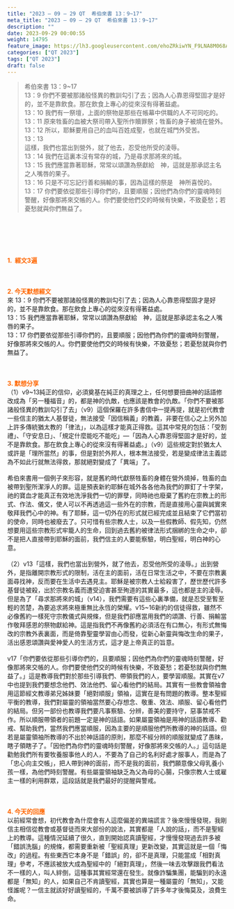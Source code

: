 ```yaml
---
title: "2023 – 09 – 29 QT  希伯來書 13：9~17"
meta_title: "2023 – 09 – 29 QT  希伯來書 13：9~17"
description: ""
date: 2023-09-29 00:00:55
weight: 14795
feature_image: https://lh3.googleusercontent.com/ehoZRkiwYN_F9LNA8M068AYxt73EavCZno-PD1cJRuf5BbSkQVUWr3gNEbt5kSs28Pb_Elg17kSrtf9ybWvojWoMV6I4tPM3vGRGDq6GkKkPdL2Gut4QAIw4-uykKUAtNiKgQKntvsU=w800
categories: ["QT 2023"]
tags: ["QT 2023"]
draft: false
---
```


<blockquote>希伯來書 13：9~17<br />
13：9 你們不要被那諸般怪異的教訓勾引了去；因為人心靠恩得堅固才是好的，並不是靠飲食。那在飲食上專心的從來沒有得著益處。<br />
13：10 我們有一祭壇，上面的祭物是那些在帳幕中供職的人不可同吃的。<br />
13：11 原來牲畜的血被大祭司帶入聖所作贖罪祭；牲畜的身子被燒在營外。<br />
13：12 所以，耶穌要用自己的血叫百姓成聖，也就在城門外受苦。<br />
13：13<br />
這樣，我們也當出到營外，就了他去，忍受他所受的淩辱。<br />
13：14 我們在這裏本沒有常存的城，乃是尋求那將來的城。<br />
13：15 我們應當靠著耶穌，常常以頌讚為祭獻給　神，這就是那承認主名之人嘴唇的果子。<br />
13：16 只是不可忘記行善和捐輸的事，因為這樣的祭是　神所喜悅的。<br />
13：17 你們要依從那些引導你們的，且要順服；因他們為你們的靈魂時刻警醒，好像那將來交帳的人。你們要使他們交的時候有快樂，不致憂愁；若憂愁就與你們無益了。</blockquote><br />
&nbsp;<br />
<br />
&nbsp;<br />
<br />
<span style="color: #ff6600;"><strong>1.  經文3遍</strong></span><br />
<br />
&nbsp;<br />
<br />
<span style="color: #ff6600;"><strong>2. 今天默想經文<br />
</strong></span>來 13：9 你們不要被那諸般怪異的教訓勾引了去；因為人心靠恩得堅固才是好的，並不是靠飲食。那在飲食上專心的從來沒有得著益處。<br />
13：15 我們應當靠著耶穌，常常以頌讚為祭獻給　神，這就是那承認主名之人嘴唇的果子。<br />
13：17 你們要依從那些引導你們的，且要順服；因他們為你們的靈魂時刻警醒，好像那將來交帳的人。你們要使他們交的時候有快樂，不致憂愁；若憂愁就與你們無益了。<br />
<br />
&nbsp;<br />
<br />
<strong><span style="color: #ff6600;">3. 默想分享<br />
</span></strong>（1）v9~13純正的信仰，必須奠基在純正的真理之上，任何想要扭曲神的話語修改成為「另一種福音」的，都是神的仇敵，也應該是教會的仇敵。「你們不要被那諸般怪異的教訓勾引了去」（v9）這個保羅在許多書信中一提再提，就是初代教會一些信主的猶太人基督徒，無法接受「因信稱義」的教義，非要在信心之上另外加上許多傳統猶太教的「律法」，以為這樣才能真正得救。這其中常見的包括：「受割禮」、「守安息日」、「規定什麼能吃不能吃」—「因為人心靠恩得堅固才是好的，並不是靠飲食。那在飲食上專心的從來沒有得著益處。」（v9）這些規定對於猶太人或許是「理所當然」的事，但是對於外邦人，根本無法接受，若是變成律法主義認為不如此行就無法得救，那就絕對變成了「異端」了。<br />
<br />
希伯來書用一個例子來形容，就是舊約時代獻祭牲畜的身體在營外燒掉，牲畜的血被帶到聖所潔淨人的罪。這是預表新約耶穌在城外各各他為我們的罪釘了十字架，祂的寶血才能真正有效地洗淨我們一切的罪孽，同時祂也廢棄了舊約在宗教上的形式、作法、儀文，使人可以不再透過這一些外在的宗教，而是直接用心靈與誠實來敬拜我們心中的神。有了耶穌，這一切外在的形式就已經完成並且結束了它們當初的使命，同時也被廢去了。只可惜有些宗教人士，以及一些假教師、假先知，仍然想要用這些宗教形式牢籠人的生命，回到過去舊約被律法形式捆綁的生命之中，卻不是把人直接帶到耶穌的面前，我們信主的人要能察驗，明白聖經，明白神的心意。<br />
<br />
（2）v13「這樣，我們也當出到營外，就了他去，忍受他所受的淩辱。」出到營外，是指離開宗教形式的限制，活在主的面前，活在日常生活之中，不要在宗教裏面尋找神，反而要在生活中去遇見主。耶穌是被宗教人士給殺害了，歷世歷代許多基督徒被殺，出於宗教名義而遭受迫害甚至殉道的其實最多，這也都是主的淩辱。但是為了「尋求那將來的城」（v14），我們需要有這些心裏準備，就是忍受至暫至輕的苦楚，為要追求將來極重無比永恆的榮耀。v15~16新約的信徒得救，雖然不必像舊約一樣死守宗教儀式與規條，但是我們卻應當用我們的頌讚、行善、捐輸當作敬拜感恩的祭物獻給神。這是指我們不再像舊約必須活在有口無心，有形式無悔改的宗教外表裏面，而是倚靠聖靈學習由心而發，從新心新靈與悔改生命的果子，活出感恩頌讚與愛神愛人的生活方式，這才是上帝真正的旨意。<br />
<br />
v17「你們要依從那些引導你們的，且要順服；因他們為你們的靈魂時刻警醒，好像那將來交帳的人。你們要使他們交的時候有快樂，不致憂愁；若憂愁就與你們無益了。」這是教導我們對於那些引導我們、帶領我們的人，要學習順服。其實在v7中也提到我們要想念他們、效法他們、留心看他們的結局。其實有一些教會領袖會用這節經文教導弟兄姊妹要「絕對順服」領袖，這實在是有問題的教導。整本聖經平衡的教導，我們對屬靈的領袖當然要心存想念、敬重、效法、順服、留心看他們的結局。但另一部份也教導我們要凡事察驗、分辨，善美的要持守，惡事禁戒不作。所以順服帶領者的前題一定是神的話語。如果屬靈領袖是用神的話語教導、勸戒、幫助我們，當然我們應當順服，因為主要的是順服他們所教導的神的話語。但若是屬靈領袖所教導的不出於神話語的原則，那麼不經分辨的順服就變成了愚昧，瞎子領瞎子了。「因他們為你們的靈魂時刻警醒，好像那將來交帳的人。」這句話是勸勉我們所有要牧養服事他人的人，不要為了自己的名利好處才服事人，而是為了「忠心向主交帳」，把人帶到神的面前，而不是我的面前，我們願意像父母乳養小孩一樣，為他們時刻警醒。有些屬靈領袖缺乏為父為母的心腸，只像宗教人士或雇主一樣的利用群眾，這段話就是我們最好的提醒與警戒。<br />
<br />
&nbsp;<br />
<br />
<strong style="font-size: inherit;"><span style="color: #ff6600;">4. 今天的回應<br />
</span></strong>以前經常會想，初代教會為什麼會有人這麼偏差的異端謊言？後來慢慢發現，我剛信主相信從教會或基督徒而來大部份的說法，其實都是「人說的話」，而不是聖經上的教導。這種情況延續了很久，直到開始認真讀聖經，才慢慢發現過去許多被「錯誤洗腦」的規條，都需要重新被「聖經真理」更新改變，其實這就是一個「悔改」的過程。有些東西它本身不是「錯誤」的，卻不是真理，只能當成「相對真理」參考，不應該被放大成為聖經中的「絕對真理」，然後一味去攻擊跟我們看法不一樣的人，叫人絆倒，這種事其實經常還在發生。就像詐騙集團，能騙到的永遠都是「無知」的人，如果自己不肯讀聖經，其實也算是一種屬靈的「無知」，又能怪誰呢？一信主就該好好讀聖經的，千萬不要被誤導了許多年才後悔莫及，浪費生命。<br />
<br />
&nbsp;<br />
<br />
<audio style="display: none;" controls="controls"></audio><br />
<br />
<audio style="display: none;" controls="controls"></audio><br />
<br />
<audio style="display: none;" controls="controls"></audio><br />
<br />
<audio style="display: none;" controls="controls"></audio><br />
<br />
<audio style="display: none;" controls="controls"></audio>
        